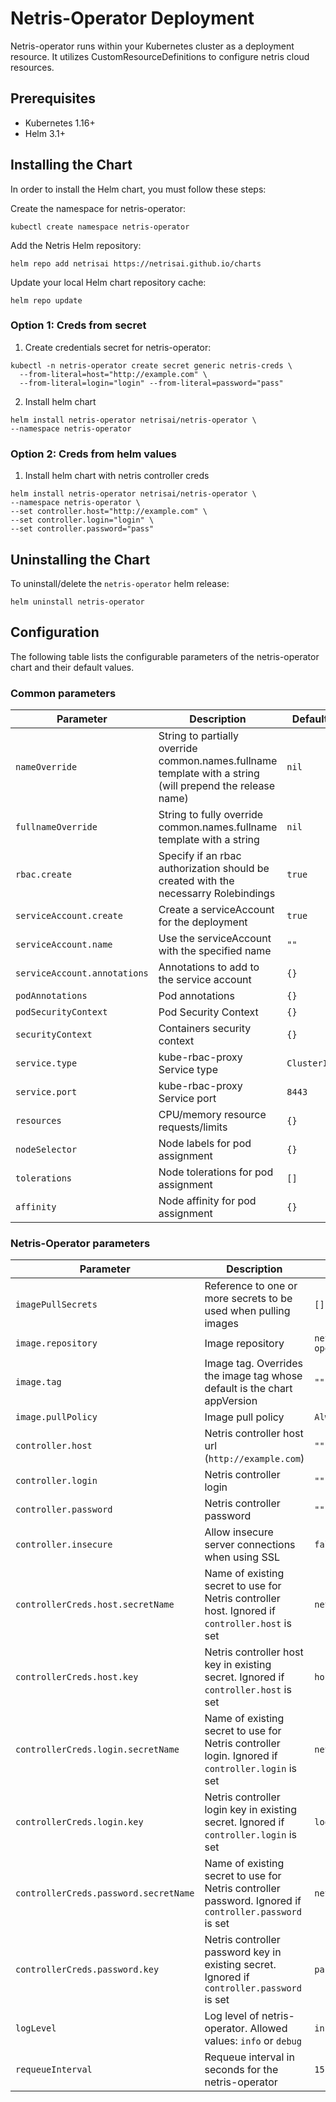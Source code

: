 # Netris-Operator Deployment

Netris-operator runs within your Kubernetes cluster as a deployment resource. It utilizes CustomResourceDefinitions to configure netris cloud resources.

## Prerequisites

- Kubernetes 1.16+
- Helm 3.1+

## Installing the Chart

In order to install the Helm chart, you must follow these steps:

Create the namespace for netris-operator:

```
kubectl create namespace netris-operator
```

Add the Netris Helm repository:

```
helm repo add netrisai https://netrisai.github.io/charts
```

Update your local Helm chart repository cache:

```
helm repo update
```

### Option 1: Creds from secret

1) Create credentials secret for netris-operator:

```
kubectl -n netris-operator create secret generic netris-creds \
  --from-literal=host="http://example.com" \
  --from-literal=login="login" --from-literal=password="pass"
```

2) Install helm chart

```
helm install netris-operator netrisai/netris-operator \
--namespace netris-operator
```

### Option 2: Creds from helm values

 1) Install helm chart with netris controller creds

```
helm install netris-operator netrisai/netris-operator \
--namespace netris-operator \
--set controller.host="http://example.com" \
--set controller.login="login" \
--set controller.password="pass"
```

## Uninstalling the Chart

To uninstall/delete the `netris-operator` helm release:

```
helm uninstall netris-operator
```

## Configuration

The following table lists the configurable parameters of the netris-operator chart and their default values.

### Common parameters

| Parameter                             | Description                                                                                               | Default                    |
| ------------------------------------- | --------------------------------------------------------------------------------------------------------- | -------------------------- |
| `nameOverride`                        | String to partially override common.names.fullname template with a string (will prepend the release name) | `nil`                      |
| `fullnameOverride`                    | String to fully override common.names.fullname template with a string                                     | `nil`                      |
| `rbac.create`                         | Specify if an rbac authorization should be created with the necessarry Rolebindings                       | `true`                     |
| `serviceAccount.create`               | Create a serviceAccount for the deployment                                                                | `true`                     |
| `serviceAccount.name`                 | Use the serviceAccount with the specified name                                                            | `""`                       |
| `serviceAccount.annotations`          | Annotations to add to the service account                                                                 | `{}`                       |
| `podAnnotations`                      | Pod annotations                                                                                           | `{}`                       |
| `podSecurityContext`                  | Pod Security Context                                                                                      | `{}`                       |
| `securityContext`                     | Containers security context                                                                               | `{}`                       |
| `service.type`                        | kube-rbac-proxy Service type                                                                              | `ClusterIP`                |
| `service.port`                        | kube-rbac-proxy Service port                                                                              | `8443`                     |
| `resources`                           | CPU/memory resource requests/limits                                                                       | `{}`                       |
| `nodeSelector`                        | Node labels for pod assignment                                                                            | `{}`                       |
| `tolerations`                         | Node tolerations for pod assignment                                                                       | `[]`                       |
| `affinity`                            | Node affinity for pod assignment                                                                          | `{}`                       |

### Netris-Operator parameters
| Parameter                             | Description                                                                                               | Default                    |
| ------------------------------------- | --------------------------------------------------------------------------------------------------------- | -------------------------- |
| `imagePullSecrets`                    | Reference to one or more secrets to be used when pulling images                                           | `[]`                       |
| `image.repository`                    | Image repository                                                                                          | `netrisai/netris-operator` |
| `image.tag`                           | Image tag. Overrides the image tag whose default is the chart appVersion                                  | `""`                       |
| `image.pullPolicy`                    | Image pull policy                                                                                         | `Always`                   |
| `controller.host`                     | Netris controller host url (`http://example.com`)                                                         | `""`                       |
| `controller.login`                    | Netris controller login                                                                                   | `""`                       |
| `controller.password`                 | Netris controller password                                                                                | `""`                       |
| `controller.insecure`                 | Allow insecure server connections when using SSL                                                          | `false`                    |
| `controllerCreds.host.secretName`     | Name of existing secret to use for Netris controller host. Ignored if `controller.host` is set            | `netris-creds`             |
| `controllerCreds.host.key`            | Netris controller host key in existing secret. Ignored if `controller.host` is set                        | `host`                     |
| `controllerCreds.login.secretName`    | Name of existing secret to use for Netris controller login. Ignored if `controller.login` is set          | `netris-creds`             |
| `controllerCreds.login.key`           | Netris controller login key in existing secret. Ignored if `controller.login` is set                      | `login`                    |
| `controllerCreds.password.secretName` | Name of existing secret to use for Netris controller password. Ignored if `controller.password` is set    | `netris-creds`             |
| `controllerCreds.password.key`        | Netris controller password key in existing secret. Ignored if `controller.password` is set                | `password`                 |
| `logLevel`                            | Log level of netris-operator. Allowed values: `info` or `debug`                                           | `info`                     |
| `requeueInterval`                     | Requeue interval in seconds for the netris-operator                                                       | `15`                       |
